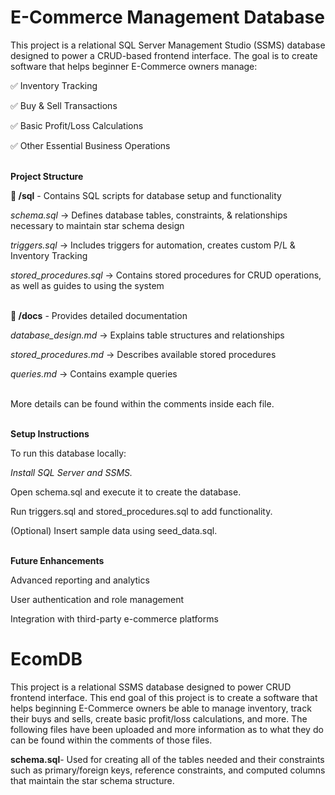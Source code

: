 # E-Commerce Management Database
This project is a relational SQL Server Management Studio (SSMS) database designed to power a CRUD-based frontend interface. The goal is to create software that helps beginner E-Commerce owners manage:

✅ Inventory Tracking

✅ Buy & Sell Transactions

✅ Basic Profit/Loss Calculations

✅ Other Essential Business Operations<br><br>


**Project Structure**

**📂 /sql** - Contains SQL scripts for database setup and functionality

*schema.sql* → Defines database tables, constraints, & relationships necessary to maintain star schema design

*triggers.sql* → Includes triggers for automation, creates custom P/L & Inventory Tracking

*stored_procedures.sql* → Contains stored procedures for CRUD operations, as well as guides to using the system<br><br>

**📂 /docs** - Provides detailed documentation

*database_design.md* → Explains table structures and relationships

*stored_procedures.md* → Describes available stored procedures

*queries.md* → Contains example queries<br><br>

More details can be found within the comments inside each file.<br><br>

**Setup Instructions**

To run this database locally:

*Install SQL Server and SSMS.*

Open schema.sql and execute it to create the database.

Run triggers.sql and stored_procedures.sql to add functionality.

(Optional) Insert sample data using seed_data.sql.<br><br>

**Future Enhancements**

Advanced reporting and analytics

User authentication and role management

Integration with third-party e-commerce platforms



# EcomDB

This project is a relational SSMS database designed to power CRUD frontend interface. This end goal of this project is to create a software that helps beginning E-Commerce owners be able to manage inventory, track their buys and sells, create basic profit/loss calculations, and more. The following files have been uploaded and more information as to what they do can be found within the comments of those files.

**schema.sql**- Used for creating all of the tables needed and their constraints such as primary/foreign keys, reference constraints, and computed columns that maintain the star schema structure. 
